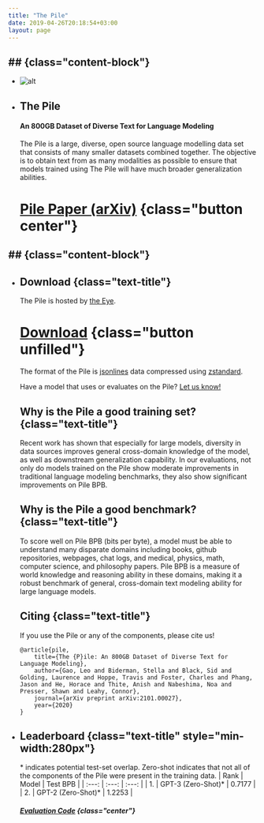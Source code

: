 ```yaml
---
title: "The Pile"
date: 2019-04-26T20:18:54+03:00
layout: page
---
```


##  ## {class="content-block"}
- ![alt](../../images/art43.png)
- ## The Pile
    #### An 800GB Dataset of Diverse Text for Language Modeling
    The Pile is a large, diverse, open source language modelling data set that consists of many smaller datasets combined together. The objective is to obtain text from as many modalities as possible to ensure that models trained using The Pile will have much broader generalization abilities.

    # [Pile Paper (arXiv)](https://arxiv.org/abs/2101.00027) {class="button center"}

##  ## {class="content-block"}
- ## Download {class="text-title"}
    The Pile is hosted by [the Eye](https://the-eye.eu/).
    # [Download](https://the-eye.eu/public/AI/pile/) {class="button unfilled"}
    The format of the Pile is [jsonlines](https://jsonlines.org/) data compressed using [zstandard](https://facebook.github.io/zstd/).

    Have a model that uses or evaluates on the Pile? [Let us know!](mailto:contact@eleuther.ai)

    ## Why is the Pile a good training set? {class="text-title"}
    Recent work has shown that especially for large models, diversity in data sources improves general cross-domain knowledge of the model, as well as downstream generalization capability. In our evaluations, not only do models trained on the Pile show moderate improvements in traditional language modeling benchmarks, they also show significant improvements on Pile BPB. 

    ## Why is the Pile a good benchmark? {class="text-title"}
    To score well on Pile BPB (bits per byte), a model must be able to understand many disparate domains including books, github repositories, webpages, chat logs, and medical, physics, math, computer science, and philosophy papers. Pile BPB is a measure of world knowledge and reasoning ability in these domains, making it a robust benchmark of general, cross-domain text modeling ability for large language models. 

    ## Citing {class="text-title"}
    If you use the Pile or any of the components, please cite us! 
    ```
    @article{pile,
        title={The {P}ile: An 800GB Dataset of Diverse Text for Language Modeling},
        author={Gao, Leo and Biderman, Stella and Black, Sid and Golding, Laurence and Hoppe, Travis and Foster, Charles and Phang, Jason and He, Horace and Thite, Anish and Nabeshima, Noa and Presser, Shawn and Leahy, Connor},
        journal={arXiv preprint arXiv:2101.00027},
        year={2020}
    }
    ```
- ## Leaderboard {class="text-title" style="min-width:280px"}
    \* indicates potential test-set overlap. Zero-shot indicates that not all of the components of the Pile were present in the training data. 
    | Rank 	| Model	| Test BPB |
    | :---:   | :---:   | :---:   |
    | 1.    | GPT-3 (Zero-Shot)* | 0.7177 |
    | 2.    | GPT-2 (Zero-Shot)* | 1.2253 |

    ##### [Evaluation Code](https://github.com/EleutherAI/lm_perplexity) {class="center"}

<!-- ## The Pile is now live! ## {class="text-announcement"}
[Download now](https://pile.eleuther.ai/), or you can [read the docs](https://pile.eleuther.ai/paper.pdf) -->

